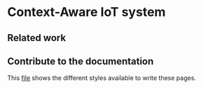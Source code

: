# Context-Aware IoT system

## Related work

## Contribute to the documentation

This [file](https://raw.githubusercontent.com/pages-themes/slate/master/index.md) shows the different styles available to write these pages. 

